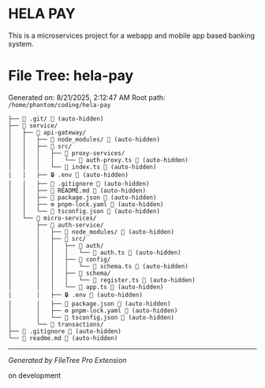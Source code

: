 # HELA PAY

This is a microservices project for a webapp and mobile app based banking system.

# File Tree: hela-pay
Generated on: 8/21/2025, 2:12:47 AM
Root path: `/home/phantom/coding/hela-pay`

```
├── 📁 .git/ 🚫 (auto-hidden)
├── 📁 service/
│   ├── 📁 api-gateway/
│   │   ├── 📁 node_modules/ 🚫 (auto-hidden)
│   │   ├── 📁 src/
│   │   │   ├── 📁 proxy-services/
│   │   │   │   └── 📄 auth-proxy.ts 🚫 (auto-hidden)
│   │   │   └── 📄 index.ts 🚫 (auto-hidden)
│   │   ├── 🔒 .env 🚫 (auto-hidden)
│   │   ├── 🚫 .gitignore 🚫 (auto-hidden)
│   │   ├── 📖 README.md 🚫 (auto-hidden)
│   │   ├── 📄 package.json 🚫 (auto-hidden)
│   │   ├── ⚙️ pnpm-lock.yaml 🚫 (auto-hidden)
│   │   └── 📄 tsconfig.json 🚫 (auto-hidden)
│   └── 📁 micro-services/
│       ├── 📁 auth-service/
│       │   ├── 📁 node_modules/ 🚫 (auto-hidden)
│       │   ├── 📁 src/
│       │   │   ├── 📁 auth/
│       │   │   │   └── 📄 auth.ts 🚫 (auto-hidden)
│       │   │   ├── 📁 config/
│       │   │   │   └── 📄 schema.ts 🚫 (auto-hidden)
│       │   │   ├── 📁 schema/
│       │   │   │   └── 📄 register.ts 🚫 (auto-hidden)
│       │   │   └── 📄 app.ts 🚫 (auto-hidden)
│       │   ├── 🔒 .env 🚫 (auto-hidden)
│       │   ├── 📄 package.json 🚫 (auto-hidden)
│       │   ├── ⚙️ pnpm-lock.yaml 🚫 (auto-hidden)
│       │   └── 📄 tsconfig.json 🚫 (auto-hidden)
│       └── 📁 transactions/
├── 🚫 .gitignore 🚫 (auto-hidden)
└── 📖 readme.md 🚫 (auto-hidden)
```

---

_Generated by FileTree Pro Extension_


on development